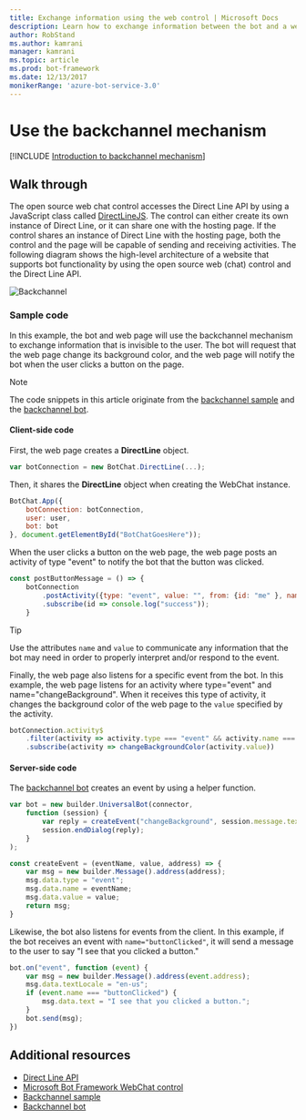 ```yaml
---
title: Exchange information using the web control | Microsoft Docs
description: Learn how to exchange information between the bot and a web page using the Bot Builder SDK for Node.js.
author: RobStand
ms.author: kamrani
manager: kamrani
ms.topic: article
ms.prod: bot-framework
ms.date: 12/13/2017
monikerRange: 'azure-bot-service-3.0'
---
```


# Use the backchannel mechanism

[!INCLUDE [Introduction to backchannel mechanism](../includes/snippet-backchannel.md)]

## Walk through

The open source web chat control accesses the Direct Line API by using a JavaScript class 
called <a href="https://github.com/microsoft/botframework-DirectLinejs" target="_blank">DirectLineJS</a>. 
The control can either create its own instance of Direct Line, or it can share one with the hosting page. 
If the control shares an instance of Direct Line with the hosting page, 
both the control and the page will be capable of sending and receiving activities. 
The following diagram shows the high-level architecture of a website that supports bot functionality by 
using the open source web (chat) control and the Direct Line API. 

![Backchannel](../media/designing-bots/patterns/back-channel.png)

### Sample code 

In this example, the bot and web page will use the backchannel mechanism to exchange information that is invisible to the user. 
The bot will request that the web page change its background color, and the 
web page will notify the bot when the user clicks a button on the page. 

> [!NOTE]
> The code snippets in this article originate from 
> the <a href="https://github.com/Microsoft/BotFramework-WebChat/blob/master/samples/backchannel/index.html" target="_blank">backchannel sample</a>
> and the <a href="https://github.com/ryanvolum/backChannelBot" target="_blank">backchannel bot</a>. 

#### Client-side code

First, the web page creates a **DirectLine** object.

```javascript
var botConnection = new BotChat.DirectLine(...);
```

Then, it shares the **DirectLine** object when creating the WebChat instance.

```javascript
BotChat.App({
    botConnection: botConnection,
    user: user,
    bot: bot
}, document.getElementById("BotChatGoesHere"));
```

When the user clicks a button on the web page, the web page posts an activity of type "event" 
to notify the bot that the button was clicked.

```javascript
const postButtonMessage = () => {
    botConnection
        .postActivity({type: "event", value: "", from: {id: "me" }, name: "buttonClicked"})
        .subscribe(id => console.log("success"));
    }
```

> [!TIP]
> Use the attributes `name` and `value` to communicate any information that the bot may need in order 
> to properly interpret and/or respond to the event. 

Finally, the web page also listens for a specific event from the bot.
In this example, the web page listens for an activity where type="event" and name="changeBackground". 
When it receives this type of activity, it changes the background color of the web page to the `value` specified by the activity. 

```javascript
botConnection.activity$
    .filter(activity => activity.type === "event" && activity.name === "changeBackground")
    .subscribe(activity => changeBackgroundColor(activity.value))
```

#### Server-side code

The <a href="https://github.com/ryanvolum/backChannelBot" target="_blank">backchannel bot</a> 
creates an event by using a helper function.

```javascript
var bot = new builder.UniversalBot(connector, 
    function (session) {
        var reply = createEvent("changeBackground", session.message.text, session.message.address);
        session.endDialog(reply);
    }
);

const createEvent = (eventName, value, address) => {
    var msg = new builder.Message().address(address);
    msg.data.type = "event";
    msg.data.name = eventName;
    msg.data.value = value;
    return msg;
}
```

Likewise, the bot also listens for events from the client. 
In this example, if the bot receives an event with `name="buttonClicked"`, 
it will send a message to the user to say "I see that you clicked a button."

```javascript
bot.on("event", function (event) {
    var msg = new builder.Message().address(event.address);
    msg.data.textLocale = "en-us";
    if (event.name === "buttonClicked") {
        msg.data.text = "I see that you clicked a button.";
    }
    bot.send(msg);
})
```

## Additional resources

- [Direct Line API][directLineAPI]
- <a href="https://github.com/Microsoft/BotFramework-WebChat" target="_blank">Microsoft Bot Framework WebChat control</a>
- <a href="https://github.com/Microsoft/BotFramework-WebChat/blob/master/samples/backchannel/index.html" target="_blank">Backchannel sample</a>
- <a href="https://github.com/ryanvolum/backChannelBot" target="_blank">Backchannel bot</a>

[directLineAPI]: https://docs.botframework.com/en-us/restapi/directline3/#navtitle
